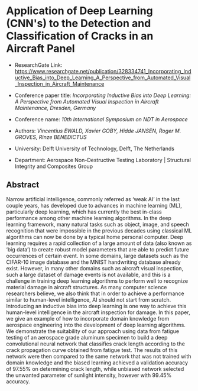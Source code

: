 # Application of Deep Learning (CNN's) to the Detection and Classification of Cracks in an Aircraft Panel

* ResearchGate Link: https://www.researchgate.net/publication/328334741_Incorporating_Inductive_Bias_into_Deep_Learning_A_Perspective_from_Automated_Visual_Inspection_in_Aircraft_Maintenance

* Conference paper title: *Incorporating Inductive Bias into Deep Learning: A Perspective from Automated Visual Inspection in Aircraft Maintenance, Dresden, Germany*

* Conference name: *10th International Symposium on NDT in Aerospace*

* Authors: *Vincentius EWALD, Xavier GOBY, Hidde JANSEN, Roger M. GROVES, Rinze BENEDICTUS*

* University: Delft University of Technology, Delft, The Netherlands

* Department: Aerospace Non-Destructive Testing Laboratory | Structural Integrity and Composites Group

## Abstract

Narrow artificial intelligence, commonly referred as ‘weak AI’ in the last
couple years, has developed due to advances in machine learning (ML), particularly
deep learning, which has currently the best in-class performance among other
machine learning algorithms. In the deep learning framework, many natural tasks
such as object, image, and speech recognition that were impossible in the previous
decades using classical ML algorithms can now be done by a typical home personal
computer.
Deep learning requires a rapid collection of a large amount of data (also known
as ‘big data’) to create robust model parameters that are able to predict future
occurrences of certain event. In some domains, large datasets such as the CIFAR-10
image database and the MNIST handwriting database already exist. However, in
many other domains such as aircraft visual inspection, such a large dataset of
damage events is not available, and this is a challenge in training deep learning
algorithms to perform well to recognize material damage in aircraft structures.
As many computer science researchers believe, we also think that in order to
achieve a performance similar to human-level intelligence, AI should not start from
scratch. Introducing an inductive bias into deep learning is one way to achieve this
human-level intelligence in the aircraft inspection for damage. In this paper, we give
an example of how to incorporate domain knowledge from aerospace engineering
into the development of deep learning algorithms. We demonstrate the suitability of
our approach using data from fatigue testing of an aerospace grade aluminum
specimen to build a deep convolutional neural network that classifies crack length
according to the crack propagation curve obtained from fatigue test. The results of
this network were then compared to the same network that was not trained with
domain knowledge and the biased learning achieved a validation accuracy of
97.55% on determining crack length, while unbiased network selected the unwanted
parameter of sunlight intensity, however with 99.45% accuracy.
